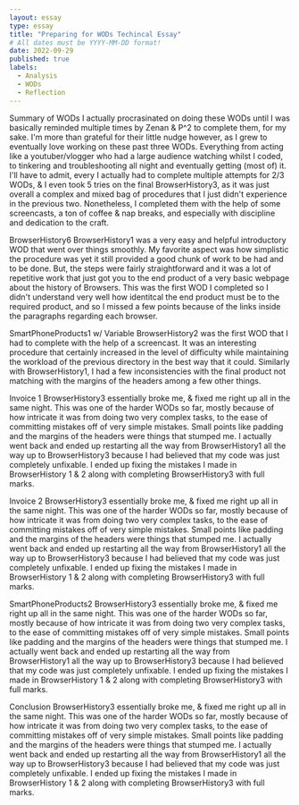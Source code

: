 ```yaml
---
layout: essay
type: essay
title: "Preparing for WODs Techincal Essay"
# All dates must be YYYY-MM-DD format!
date: 2022-09-29
published: true
labels:
  - Analysis
  - WODs
  - Reflection
---
```


Summary of WODs
I actually procrasinated on doing these WODs until I was basically reminded multiple times by Zenan & P^2 to complete them, for my sake. I'm more than grateful for their little nudge however, as I grew to eventually love working on these past three WODs. Everything from acting like a youtuber/vlogger who had a large audience watching whilst I coded, to tinkering and troubleshooting all night and eventually getting (most of) it. I'll have to admit, every I actually had to complete multiple attempts for 2/3 WODs, & I even took 5 tries on the final BrowserHistory3, as it was just overall a complex and mixed bag of procedures that I just didn't experience in the previous two. Nonetheless, I completed them with the help of some screencasts, a ton of coffee & nap breaks, and especially with discipline and dedication to the craft.

BrowserHistory6
BrowserHistory1 was a very easy and helpful introductory WOD that went over things smoothly. My favorite aspect was how simplistic the procedure was yet it still provided a good chunk of work to be had and to be done. But, the steps were fairly straightforward and it was a lot of repetitive work that just got you to the end product of a very basic webpage about the history of Browsers. This was the first WOD I completed so I didn't understand very well how identitcal the end product must be to the required product, and so I missed a few points because of the links inside the paragraphs regarding each browser.

SmartPhoneProducts1 w/ Variable
BrowserHistory2 was the first WOD that I had to complete with the help of a screencast. It was an interesting procedure that certainly increased in the level of difficulty while maintaining the workload of the previous directory in the best way that it could. Similarly with BrowserHistory1, I had a few inconsistencies with the final product not matching with the margins of the headers among a few other things.

Invoice 1
BrowserHistory3 essentially broke me, & fixed me right up all in the same night. This was one of the harder WODs so far, mostly because of how intricate it was from doing two very complex tasks, to the ease of committing mistakes off of very simple mistakes. Small points like padding and the margins of the headers were things that stumped me. I actually went back and ended up restarting all the way from BrowserHistory1 all the way up to BrowserHistory3 because I had believed that my code was just completely unfixable. I ended up fixing the mistakes I made in BrowserHistory 1 & 2 along with completing BrowserHistory3 with full marks.

Invoice 2
BrowserHistory3 essentially broke me, & fixed me right up all in the same night. This was one of the harder WODs so far, mostly because of how intricate it was from doing two very complex tasks, to the ease of committing mistakes off of very simple mistakes. Small points like padding and the margins of the headers were things that stumped me. I actually went back and ended up restarting all the way from BrowserHistory1 all the way up to BrowserHistory3 because I had believed that my code was just completely unfixable. I ended up fixing the mistakes I made in BrowserHistory 1 & 2 along with completing BrowserHistory3 with full marks.

SmartPhoneProducts2
BrowserHistory3 essentially broke me, & fixed me right up all in the same night. This was one of the harder WODs so far, mostly because of how intricate it was from doing two very complex tasks, to the ease of committing mistakes off of very simple mistakes. Small points like padding and the margins of the headers were things that stumped me. I actually went back and ended up restarting all the way from BrowserHistory1 all the way up to BrowserHistory3 because I had believed that my code was just completely unfixable. I ended up fixing the mistakes I made in BrowserHistory 1 & 2 along with completing BrowserHistory3 with full marks.

Conclusion
BrowserHistory3 essentially broke me, & fixed me right up all in the same night. This was one of the harder WODs so far, mostly because of how intricate it was from doing two very complex tasks, to the ease of committing mistakes off of very simple mistakes. Small points like padding and the margins of the headers were things that stumped me. I actually went back and ended up restarting all the way from BrowserHistory1 all the way up to BrowserHistory3 because I had believed that my code was just completely unfixable. I ended up fixing the mistakes I made in BrowserHistory 1 & 2 along with completing BrowserHistory3 with full marks.